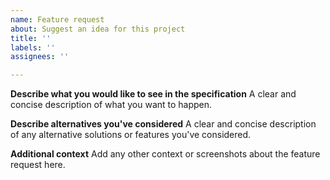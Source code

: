 ```yaml
---
name: Feature request
about: Suggest an idea for this project
title: ''
labels: ''
assignees: ''

---
```


**Describe what you would like to see in the specification**
A clear and concise description of what you want to happen.

**Describe alternatives you've considered**
A clear and concise description of any alternative solutions or features you've considered.

**Additional context**
Add any other context or screenshots about the feature request here.
